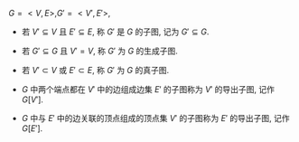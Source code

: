 $G=<V,E>, G'=<V',E'>$, 
- 若 $V'\subseteq V$ 且 $E'\subseteq E$, 称 $G'$ 是 $G$ 的子图, 记为 $G' \subseteq G$. 
- 若 $G' \subseteq G$ 且 $V'=V$, 称 $G'$ 为 $G$ 的生成子图. 
- 若 $V' \subset V$ 或 $E' \subset E$, 称 $G'$ 为 $G$ 的真子图. 

- $G$ 中两个端点都在 $V'$ 中的边组成边集 $E'$ 的子图称为 $V'$ 的导出子图, 记作 $G[V']$. 
- $G$ 中与 $E'$ 中的边关联的顶点组成的顶点集 $V'$ 的子图称为 $E'$ 的导出子图, 记作 $G[E']$. 